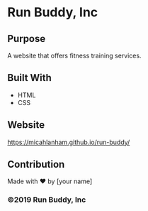 # Run Buddy, Inc

## Purpose
A website that offers fitness training services. 

## Built With
* HTML
* CSS

## Website
https://micahlanham.github.io/run-buddy/

## Contribution
Made with ❤️ by [your name]

### ©️2019 Run Buddy, Inc 

